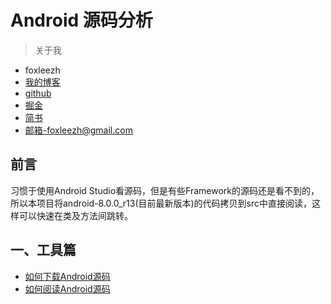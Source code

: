 # Android 源码分析

>关于我

- foxleezh
- [我的博客](http://foxleezh.me)
- [github](https://github.com/foxleezh/)
- [掘金](https://juejin.im/user/57406ad279df540060555258)
- [简书](http://www.jianshu.com/users/b1eec1cd9bfd)
- [邮箱-foxleezh@gmail.com](foxleezh@gmail.com)

## 前言
习惯于使用Android Studio看源码，但是有些Framework的源码还是看不到的，所以本项目将android-8.0.0_r13(目前最新版本)的代码拷贝到src中直接阅读，这样可以快速在类及方法间跳转。
## 一、工具篇
- [如何下载Android源码](https://github.com/foxleezh/AOSP/issues/1)<br>
- [如何阅读Android源码](https://github.com/foxleezh/AOSP/issues/2)<br>